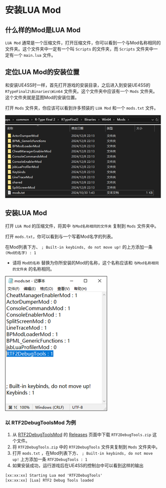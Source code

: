 # 安装LUA Mod

## 什么样的Mod是LUA Mod
`LUA Mod` 通常是一个压缩文件，打开压缩文件，你可以看到一个与Mod名称相同的文件夹。这个文件夹中一定有一个叫 `Scripts` 的文件夹，而 `Scripts` 文件夹中一定有一个 `main.lua` 文件。

## 定位LUA Mod的安装位置
和安装UE4SS时一样，首先打开游戏的安装目录，之后进入到安装UE4SS的 `RTypeFinal2\Binaries\Win64` 文件夹。这个文件夹中应该有一个 `Mods` 文件夹。这个文件夹就是蓝图Mod的安装位置。

打开 `Mods` 文件夹，你应该可以看到许多预装的 `LUA Mod` 和一个 `mods.txt` 文件。

![ModsFolder](../image/ModsFolder.png)

## 安装LUA Mod
打开 `LUA Mod` 的压缩文件，将其中 `与Mod名称相同的文件夹` 复制到 `Mods` 文件夹中。

打开 `mods.txt`，你可以看到与一个写着Mod名字的列表。

在Mod列表下方、 `; Built-in keybinds, do not move up!` 的上方添加一条 `(Mod的名字) : 1`
- 请将 `Mod的名称` 替换为你所安装的Mod的名称，这个名称应该和 `与Mod名称相同的文件夹` 的名称相同。

![ModsTxt](../image/ModsTxt.png)

### 以 RTF2DebugToolsMod 为例
1. 从 [RTF2DebugToolsMod](https://github.com/BLACKujira/RTF2DebugToolsMod) 的 [Releases](https://github.com/BLACKujira/RTF2DebugToolsMod/releases) 页面中下载 `RTF2DebugTools.zip` 这个文件。
2. 将 `RTF2DebugTools.zip` 中的 `RTF2DebugTools` 文件夹复制到 `Mods` 文件夹中。
3. 打开 `mods.txt` ，在Mod列表下方、 `; Built-in keybinds, do not move up!` 上方添加一条 `RTF2DebugTools : 1`
4. 如果安装成功，运行游戏后在UE4SS的控制台中可以看到这样的输出
```
[xx:xx:xx] Starting Lua mod 'RTF2DebugTools'
[xx:xx:xx] [Lua] RTF2 Debug Tools loaded
```